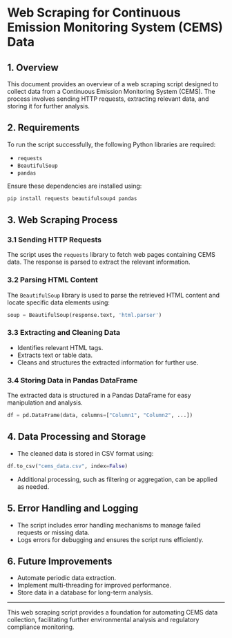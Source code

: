 # Web Scraping for Continuous Emission Monitoring System (CEMS) Data

## 1. Overview
This document provides an overview of a web scraping script designed to collect data from a Continuous Emission Monitoring System (CEMS). The process involves sending HTTP requests, extracting relevant data, and storing it for further analysis.

## 2. Requirements
To run the script successfully, the following Python libraries are required:
- `requests`
- `BeautifulSoup`
- `pandas`

Ensure these dependencies are installed using:
```bash
pip install requests beautifulsoup4 pandas
```

## 3. Web Scraping Process
### 3.1 Sending HTTP Requests
The script uses the `requests` library to fetch web pages containing CEMS data. The response is parsed to extract the relevant information.

### 3.2 Parsing HTML Content
The `BeautifulSoup` library is used to parse the retrieved HTML content and locate specific data elements using:
```python
soup = BeautifulSoup(response.text, 'html.parser')
```

### 3.3 Extracting and Cleaning Data
- Identifies relevant HTML tags.
- Extracts text or table data.
- Cleans and structures the extracted information for further use.

### 3.4 Storing Data in Pandas DataFrame
The extracted data is structured in a Pandas DataFrame for easy manipulation and analysis.
```python
df = pd.DataFrame(data, columns=["Column1", "Column2", ...])
```

## 4. Data Processing and Storage
- The cleaned data is stored in CSV format using:
```python
df.to_csv("cems_data.csv", index=False)
```
- Additional processing, such as filtering or aggregation, can be applied as needed.

## 5. Error Handling and Logging
- The script includes error handling mechanisms to manage failed requests or missing data.
- Logs errors for debugging and ensures the script runs efficiently.

## 6. Future Improvements
- Automate periodic data extraction.
- Implement multi-threading for improved performance.
- Store data in a database for long-term analysis.

---
This web scraping script provides a foundation for automating CEMS data collection, facilitating further environmental analysis and regulatory compliance monitoring.

